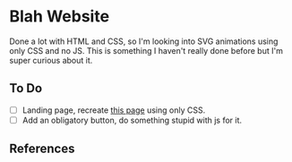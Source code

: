 # Blah Website
Done a lot with HTML and CSS, so I'm looking into SVG animations using only CSS and no JS. This is something I haven't really done before but I'm super curious about it.

## To Do
- [ ] Landing page, recreate [this page](https://sva-starter.glitch.me/) using only CSS. 
- [ ] Add an obligatory button, do something stupid with js for it.

## References


